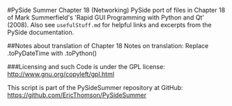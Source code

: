 #PySide Summer Chapter 18 (Networking)
PySide port of files in Chapter 18 of Mark Summerfield's 'Rapid GUI Programming with Python and Qt' (2008). Also see `usefulStuff.md` for helpful links and excerpts from the PySide documentation. 

##Notes about translation of Chapter 18
Notes on translation:
Replace .toPyDateTime with .toPython() 


###Licensing and such
Code is under the GPL license: http://www.gnu.org/copyleft/gpl.html

This script is part of the PySideSummer repository at GitHub:
https://github.com/EricThomson/PySideSummer
